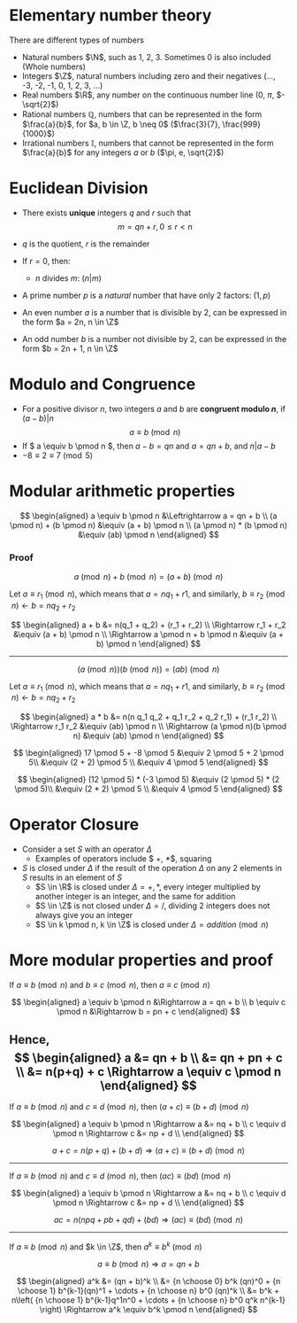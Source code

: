 # Elementary number theory

There are different types of numbers
- Natural numbers $\N$, such as 1, 2, 3. Sometimes 0 is also included (Whole numbers)
- Integers $\Z$, natural numbers including zero and their negatives (..., -3, -2, -1, 0, 1, 2, 3, ...)
- Real numbers $\R$, any number on the continuous number line (0, $\pi$, $-\sqrt{2}$)
- Rational numbers $\mathbb{Q}$, numbers that can be represented in the form $\frac{a}{b}$, for $a, b \in \Z, b \neq 0$ ($\frac{3}{7}, \frac{999}{1000}$)
- Irrational numbers $\mathbb{I}$, numbers that cannot be represented in the form $\frac{a}{b}$ for any integers $a$ or $b$ ($\pi, e, \sqrt{2}$)

# Euclidean Division
- There exists **unique** integers $q$ and $r$ such that
$$
m = qn + r, 0 \leq r < n
$$

- $q$ is the quotient, $r$ is the remainder
- If $r = 0$, then:
    - $n$ divides $m$: ($n | m$)

- A prime number $p$ is a *natural* number that have only 2 factors: ($1, p$)
- An even number $a$ is a number that is divisible by 2, can be expressed in the form $a = 2n, n \in \Z$
- An odd number $b$ is a number not divisible by 2, can be expressed in the form $b = 2n + 1, n \in \Z$

# Modulo and Congruence
- For a positive divisor $n$, two integers $a$ and $b$ are **congruent modulo $n$**, if $(a - b) | n$
$$
    a \equiv b \pmod n
$$
- If $ a \equiv b \pmod n $, then $a-b = qn$ and $a = qn + b$, and $n | a - b$
- $- 8 \equiv 2 \equiv 7 \pmod 5$

# Modular arithmetic properties
$$
\begin{aligned}
a \equiv b \pmod n &\Leftrightarrow a = qn + b \\
(a \pmod n) + (b \pmod n) &\equiv (a + b) \pmod n \\
(a \pmod n) * (b \pmod n) &\equiv (ab) \pmod n 
\end{aligned}
$$

### Proof
$$
a \pmod n + b \pmod n = (a + b) \pmod n
$$ 

Let $a \equiv r_1 \pmod n$, which means that $a = nq_1 + r1$, and similarly, $b \equiv r_2 \pmod n \leftarrow b = nq_2 + r_2$

$$
\begin{aligned}
    a + b &= n(q_1 + q_2) + (r_1 + r_2) \\
    \Rightarrow r_1 + r_2 &\equiv (a + b) \pmod n \\
    \Rightarrow a \pmod n + b \pmod n &\equiv (a + b) \pmod n
\end{aligned}
$$

--- 

$$
(a \pmod n)(b \pmod n) = (ab) \pmod n
$$ 

Let $a \equiv r_1 \pmod n$, which means that $a = nq_1 + r1$, and similarly, $b \equiv r_2 \pmod n \leftarrow b = nq_2 + r_2$

$$
\begin{aligned}
    a * b &= n(n q_1 q_2 + q_1 r_2 + q_2 r_1) + (r_1 r_2) \\
    \Rightarrow r_1 r_2 &\equiv (ab) \pmod n \\
    \Rightarrow (a \pmod n)(b \pmod n) &\equiv (ab) \pmod n
\end{aligned}
$$

$$
\begin{aligned}
    17 \pmod 5 + -8 \pmod 5 &\equiv 2 \pmod 5 + 2 \pmod 5\\
    &\equiv (2 + 2) \pmod 5 \\
    &\equiv 4 \pmod 5
\end{aligned}
$$

$$
\begin{aligned}
    (12 \pmod 5) * (-3 \pmod 5) &\equiv (2 \pmod 5) * (2 \pmod 5)\\
    &\equiv (2 * 2) \pmod 5 \\
    &\equiv 4 \pmod 5
\end{aligned}
$$

# Operator Closure
- Consider a set $S$ with an operator $\Delta$
    - Examples of operators include $ +, *$, squaring  
- $S$ is closed under $\Delta$ if the result of the operation $\Delta$ on any 2 elements in $S$ results in an element of $S$
    - $S \in \R$ is closed under $\Delta = +, *$, every integer multiplied by another integer is an integer, and the same for addition
    - $S \in \Z$ is not closed under $\Delta = /$, dividing 2 integers does not always give you an integer
    - $S \in k \pmod n, k \in \Z$ is closed under $\Delta = addition \pmod n$

# More modular properties and proof
If $a \equiv b \pmod n$ and $b \equiv c \pmod n$, then $a \equiv c \pmod n$

$$
\begin{aligned}
a \equiv b \pmod n &\Rightarrow a = qn + b \\
b \equiv c \pmod n &\Rightarrow b = pn + c
\end{aligned}
$$

Hence, 
$$
\begin{aligned}
a &= qn + b \\
  &= qn + pn + c \\
  &= n(p+q) + c \Rightarrow a \equiv c \pmod n
\end{aligned}
$$
--- 

If $a \equiv b \pmod n$ and $c \equiv d \pmod n$, then $(a + c) \equiv (b + d) \pmod n$

$$
\begin{aligned}
    a \equiv b \pmod n \Rightarrow a &= nq + b \\
    c \equiv d \pmod n \Rightarrow c &= np + d \\
\end{aligned}
$$

$$
    a + c = n(p + q) + (b + d) \Rightarrow (a + c) \equiv (b + d) \pmod n
$$

--- 

If $a \equiv b \pmod n$ and $c \equiv d \pmod n$, then $(ac) \equiv (bd) \pmod n$

$$
\begin{aligned}
    a \equiv b \pmod n \Rightarrow a &= nq + b \\
    c \equiv d \pmod n \Rightarrow c &= np + d \\
\end{aligned}
$$

$$
    ac = n(npq + pb + qd) + (bd) \Rightarrow (ac) \equiv (bd) \pmod n
$$

--- 

If $a \equiv b \pmod n$ and $k \in \Z$, then $a^k \equiv b^k \pmod n$

$$
a \equiv b \pmod n \Rightarrow a = qn + b 
$$

$$
\begin{aligned}
a^k &= (qn + b)^k \\
&= {n \choose 0} b^k (qn)^0 + {n \choose 1} b^{k-1}(qn)^1 + \cdots + {n \choose n} b^0 (qn)^k \\
&= b^k + n\left( {n \choose 1} b^{k-1}q^1n^0 + \cdots + {n \choose n} b^0 q^k n^{k-1} \right) \Rightarrow a^k \equiv b^k \pmod n
\end{aligned}
$$